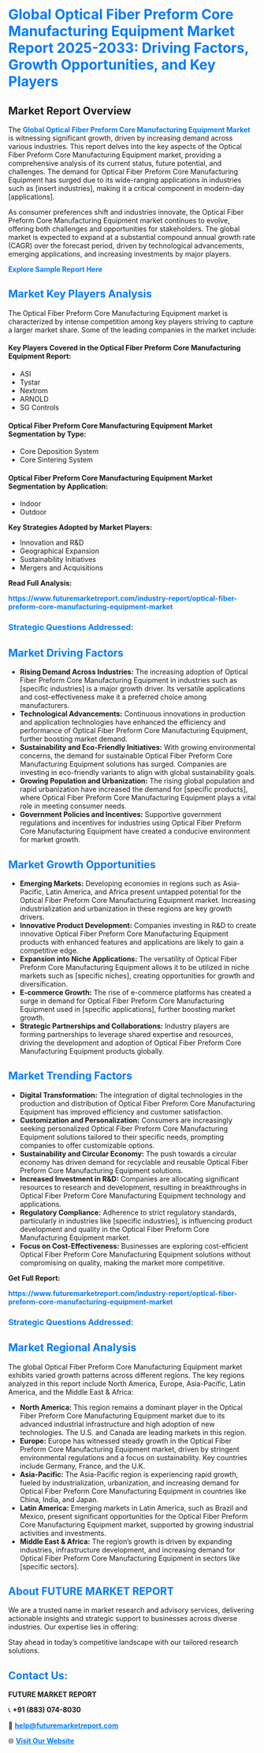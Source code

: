 <h1 style="color: #007BFF;">Global Optical Fiber Preform Core Manufacturing Equipment Market Report 2025-2033: Driving Factors, Growth Opportunities, and Key Players</h1>

<section id="overview">
<h2>Market Report Overview</h2>
<p>The <a href="https://www.futuremarketreport.com/industry-report/optical-fiber-preform-core-manufacturing-equipment-market" style="color: #007BFF; text-decoration: none;"><strong>Global Optical Fiber Preform Core Manufacturing Equipment Market</strong></a> is witnessing significant growth, driven by increasing demand across various industries. This report delves into the key aspects of the Optical Fiber Preform Core Manufacturing Equipment market, providing a comprehensive analysis of its current status, future potential, and challenges. The demand for Optical Fiber Preform Core Manufacturing Equipment has surged due to its wide-ranging applications in industries such as [insert industries], making it a critical component in modern-day [applications].</p>
<p>As consumer preferences shift and industries innovate, the Optical Fiber Preform Core Manufacturing Equipment market continues to evolve, offering both challenges and opportunities for stakeholders. The global market is expected to expand at a substantial compound annual growth rate (CAGR) over the forecast period, driven by technological advancements, emerging applications, and increasing investments by major players.</p>
</section>

<section id="overview">
<p><a href="https://www.futuremarketreport.com/request-sample/reportId=42171" style="color: #007BFF; text-decoration: none;"><strong>Explore Sample Report Here</strong></a></p>
</section>

<section id="key-players">
<h2 style="color: #007BFF;">Market Key Players Analysis</h2>
<p>The Optical Fiber Preform Core Manufacturing Equipment market is characterized by intense competition among key players striving to capture a larger market share. Some of the leading companies in the market include:</p>
<h4>Key Players Covered in the Optical Fiber Preform Core Manufacturing Equipment Report:</h4>
<ul><li>ASI</li><li>Tystar</li><li>Nextrom</li><li>ARNOLD</li><li>SG Controls</li></ul>
<h4>Optical Fiber Preform Core Manufacturing Equipment Market Segmentation by Type:</h4>
<ul><li>Core Deposition System</li><li>Core Sintering System</li></ul>

<h4>Optical Fiber Preform Core Manufacturing Equipment Market Segmentation by Application:</h4>
<ul><li>Indoor</li><li>Outdoor</li></ul>
<p><strong>Key Strategies Adopted by Market Players:</strong></p>
<ul>
<li>Innovation and R&D</li>
<li>Geographical Expansion</li>
<li>Sustainability Initiatives</li>
<li>Mergers and Acquisitions</li>
</ul>
</section>

<section>
<p><strong>Read Full Analysis: </strong></p><a href="https://www.futuremarketreport.com/industry-report/optical-fiber-preform-core-manufacturing-equipment-market" style="color: #007BFF; text-decoration: none;"><strong>https://www.futuremarketreport.com/industry-report/optical-fiber-preform-core-manufacturing-equipment-market</strong></a>
<h3 style="color: #007BFF;">Strategic Questions Addressed:</h3>
</section>

<section id="driving-factors">
<h2 style="color: #007BFF;">Market Driving Factors</h2>
<ul>
<li><strong>Rising Demand Across Industries:</strong> The increasing adoption of Optical Fiber Preform Core Manufacturing Equipment in industries such as [specific industries] is a major growth driver. Its versatile applications and cost-effectiveness make it a preferred choice among manufacturers.</li>
<li><strong>Technological Advancements:</strong> Continuous innovations in production and application technologies have enhanced the efficiency and performance of Optical Fiber Preform Core Manufacturing Equipment, further boosting market demand.</li>
<li><strong>Sustainability and Eco-Friendly Initiatives:</strong> With growing environmental concerns, the demand for sustainable Optical Fiber Preform Core Manufacturing Equipment solutions has surged. Companies are investing in eco-friendly variants to align with global sustainability goals.</li>
<li><strong>Growing Population and Urbanization:</strong> The rising global population and rapid urbanization have increased the demand for [specific products], where Optical Fiber Preform Core Manufacturing Equipment plays a vital role in meeting consumer needs.</li>
<li><strong>Government Policies and Incentives:</strong> Supportive government regulations and incentives for industries using Optical Fiber Preform Core Manufacturing Equipment have created a conducive environment for market growth.</li>
</ul>
</section>

<section id="growth-opportunities">
<h2 style="color: #007BFF;">Market Growth Opportunities</h2>
<ul>
<li><strong>Emerging Markets:</strong> Developing economies in regions such as Asia-Pacific, Latin America, and Africa present untapped potential for the Optical Fiber Preform Core Manufacturing Equipment market. Increasing industrialization and urbanization in these regions are key growth drivers.</li>
<li><strong>Innovative Product Development:</strong> Companies investing in R&D to create innovative Optical Fiber Preform Core Manufacturing Equipment products with enhanced features and applications are likely to gain a competitive edge.</li>
<li><strong>Expansion into Niche Applications:</strong> The versatility of Optical Fiber Preform Core Manufacturing Equipment allows it to be utilized in niche markets such as [specific niches], creating opportunities for growth and diversification.</li>
<li><strong>E-commerce Growth:</strong> The rise of e-commerce platforms has created a surge in demand for Optical Fiber Preform Core Manufacturing Equipment used in [specific applications], further boosting market growth.</li>
<li><strong>Strategic Partnerships and Collaborations:</strong> Industry players are forming partnerships to leverage shared expertise and resources, driving the development and adoption of Optical Fiber Preform Core Manufacturing Equipment products globally.</li>
</ul>
</section>

<section id="trending-factors">
<h2 style="color: #007BFF;">Market Trending Factors</h2>
<ul>
<li><strong>Digital Transformation:</strong> The integration of digital technologies in the production and distribution of Optical Fiber Preform Core Manufacturing Equipment has improved efficiency and customer satisfaction.</li>
<li><strong>Customization and Personalization:</strong> Consumers are increasingly seeking personalized Optical Fiber Preform Core Manufacturing Equipment solutions tailored to their specific needs, prompting companies to offer customizable options.</li>
<li><strong>Sustainability and Circular Economy:</strong> The push towards a circular economy has driven demand for recyclable and reusable Optical Fiber Preform Core Manufacturing Equipment solutions.</li>
<li><strong>Increased Investment in R&D:</strong> Companies are allocating significant resources to research and development, resulting in breakthroughs in Optical Fiber Preform Core Manufacturing Equipment technology and applications.</li>
<li><strong>Regulatory Compliance:</strong> Adherence to strict regulatory standards, particularly in industries like [specific industries], is influencing product development and quality in the Optical Fiber Preform Core Manufacturing Equipment market.</li>
<li><strong>Focus on Cost-Effectiveness:</strong> Businesses are exploring cost-efficient Optical Fiber Preform Core Manufacturing Equipment solutions without compromising on quality, making the market more competitive.</li>
</ul>
</section>

<section>
<p><strong>Get Full Report: </strong></p><a href="https://www.futuremarketreport.com/industry-report/optical-fiber-preform-core-manufacturing-equipment-market" style="color: #007BFF; text-decoration: none;"><strong>https://www.futuremarketreport.com/industry-report/optical-fiber-preform-core-manufacturing-equipment-market</strong></a>
<h3 style="color: #007BFF;">Strategic Questions Addressed:</h3>
</section>


<section id="regional-analysis">
<h2 style="color: #007BFF;">Market Regional Analysis</h2>
<p>The global Optical Fiber Preform Core Manufacturing Equipment market exhibits varied growth patterns across different regions. The key regions analyzed in this report include North America, Europe, Asia-Pacific, Latin America, and the Middle East & Africa:</p>
<ul>
<li><strong>North America:</strong> This region remains a dominant player in the Optical Fiber Preform Core Manufacturing Equipment market due to its advanced industrial infrastructure and high adoption of new technologies. The U.S. and Canada are leading markets in this region.</li>
<li><strong>Europe:</strong> Europe has witnessed steady growth in the Optical Fiber Preform Core Manufacturing Equipment market, driven by stringent environmental regulations and a focus on sustainability. Key countries include Germany, France, and the U.K.</li>
<li><strong>Asia-Pacific:</strong> The Asia-Pacific region is experiencing rapid growth, fueled by industrialization, urbanization, and increasing demand for Optical Fiber Preform Core Manufacturing Equipment in countries like China, India, and Japan.</li>
<li><strong>Latin America:</strong> Emerging markets in Latin America, such as Brazil and Mexico, present significant opportunities for the Optical Fiber Preform Core Manufacturing Equipment market, supported by growing industrial activities and investments.</li>
<li><strong>Middle East & Africa:</strong> The region’s growth is driven by expanding industries, infrastructure development, and increasing demand for Optical Fiber Preform Core Manufacturing Equipment in sectors like [specific sectors].</li>
</ul>
</section>

<footer>
<h2 style="color: #007BFF;">About FUTURE MARKET REPORT</h2>
<p>We are a trusted name in market research and advisory services, delivering actionable insights and strategic support to businesses across diverse industries. Our expertise lies in offering:</p>

<p>Stay ahead in today’s competitive landscape with our tailored research solutions.</p>

<h2 style="color: #007BFF;">Contact Us:</h2>
<p><strong>FUTURE MARKET REPORT</strong></p>
<p>📞 <strong>+91 (883) 074-8030</strong></p>
<p>📧 <strong><a href="mailto:help@futuremarketreport.com" style="color: #007BFF;">help@futuremarketreport.com</a></strong></p>
<p>🌐 <strong><a href="https://www.futuremarketreport.com/" style="color: #007BFF;">Visit Our Website</a></strong></p>
</footer>